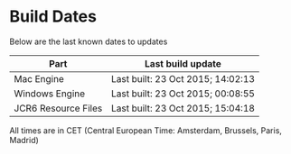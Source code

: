 # Build Dates

Below are the last known dates to updates

Part | Last build update
-----|-----
Mac Engine | Last built: 23 Oct 2015; 14:02:13
Windows Engine | Last built: 23 Oct 2015; 00:08:55
JCR6 Resource Files | Last built: 23 Oct 2015; 15:04:18
All times are in CET (Central European Time: Amsterdam, Brussels, Paris, Madrid)



